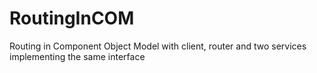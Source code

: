 # RoutingInCOM
Routing in Component Object Model with client, router and two services implementing the same interface
